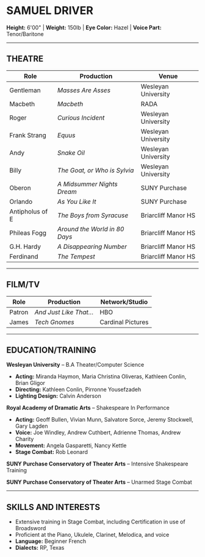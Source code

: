 # SAMUEL DRIVER

**Height:** 6'00" | **Weight:** 150lb | **Eye Color:** Hazel | **Voice Part:** Tenor/Baritone

---

## THEATRE

| Role | Production | Venue |
|------|------------|-------|
| Gentleman | *Masses Are Asses* | Wesleyan University |
| Macbeth | *Macbeth* | RADA |
| Roger | *Curious Incident* | Wesleyan University |
| Frank Strang | *Equus* | Wesleyan University |
| Andy | *Snake Oil* | Wesleyan University |
| Billy | *The Goat, or Who is Sylvia* | Wesleyan University |
| Oberon | *A Midsummer Nights Dream* | SUNY Purchase |
| Orlando | *As You Like It* | SUNY Purchase |
| Antipholus of E | *The Boys from Syracuse* | Briarcliff Manor HS |
| Phileas Fogg | *Around the World in 80 Days* | Briarcliff Manor HS |
| G.H. Hardy | *A Disappearing Number* | Briarcliff Manor HS |
| Ferdinand | *The Tempest* | Briarcliff Manor HS |

---

## FILM/TV

| Role | Production | Network/Studio |
|------|------------|----------------|
| Patron | *And Just Like That…* | HBO |
| James | *Tech Gnomes* | Cardinal Pictures |

---

## EDUCATION/TRAINING

**Wesleyan University** – B.A Theater/Computer Science

- **Acting:** Miranda Haymon, Maria Christina Oliveras, Kathleen Conlin, Brian Gligor
- **Directing:** Kathleen Conlin, Pirronne Yousefzadeh
- **Lighting Design:** Calvin Anderson

**Royal Academy of Dramatic Arts** – Shakespeare In Performance

- **Acting:** Geoff Bullen, Vivian Munn, Salvatore Sorce, Jeremy Stockwell, Gary Lagden
- **Voice:** Joe Windley, Andrew Cuthbert, Adrienne Thomas, Andrew Charity
- **Movement:** Angela Gasparetti, Nancy Kettle
- **Stage Combat:** Rob Leonard

**SUNY Purchase Conservatory of Theater Arts** – Intensive Shakespeare Training

**SUNY Purchase Conservatory of Theater Arts** – Unarmed Stage Combat

---

## SKILLS AND INTERESTS

- Extensive training in Stage Combat, including Certification in use of Broadsword
- Proficient at the Piano, Ukulele, Clarinet, Melodica, and voice
- **Language:** Beginner French
- **Dialects:** RP, Texas
